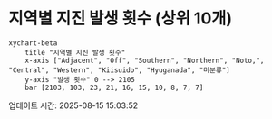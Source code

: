 # 지역별 지진 발생 횟수 (상위 10개)

```mermaid
xychart-beta
    title "지역별 지진 발생 횟수"
    x-axis ["Adjacent", "Off", "Southern", "Northern", "Noto,", "Central", "Western", "Kiisuido", "Hyuganada", "미분류"]
    y-axis "발생 횟수" 0 --> 2105
    bar [2103, 103, 23, 21, 16, 15, 10, 8, 7, 7]
```

업데이트 시간: 2025-08-15 15:03:52
